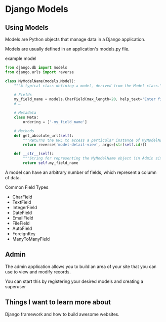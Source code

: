 # Django Models

## Using Models

Models are Python objects that manage data in a Django application.

Models are usually defined in an application's models.py file.

example model

```py
from django.db import models
from django.urls import reverse

class MyModelName(models.Model):
    """A typical class defining a model, derived from the Model class."""

    # Fields
    my_field_name = models.CharField(max_length=20, help_text='Enter field documentation')
    # …

    # Metadata
    class Meta:
        ordering = ['-my_field_name']

    # Methods
    def get_absolute_url(self):
        """Returns the URL to access a particular instance of MyModelName."""
        return reverse('model-detail-view', args=[str(self.id)])

    def __str__(self):
        """String for representing the MyModelName object (in Admin site etc.)."""
        return self.my_field_name
```

A model can have an arbitrary number of fields, which represent a column of data. 


Common Field Types

- CharField
- TextField
- IntegerField
- DateField
- EmailField
- FileField
- AutoField
- ForeignKey
- ManyToManyField

## Admin

The admin application allows you to build an area of your site that you can use to view and modify records.

You can start this by registering your desired models and creating a superuser

## Things I want to learn more about

Django framework and how to build awesome websites.